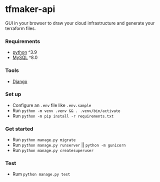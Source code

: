 # tfmaker-api

GUI in your browser to draw your cloud infrastructure and generate your terraform files.

### Requirements

- [python](https://www.python.org/downloads/) ^3.9
- [MySQL](https://www.mysql.com/fr/) ^8.0

### Tools

- [Django](https://www.djangoproject.com/)

### Set up

- Configure an `.env` file like `.env.sample`
- Run `python -m venv .venv && . .venv/bin/activate`
- Run `python -m pip install -r requirements.txt`

### Get started

- Run `python manage.py migrate`
- Run `python manage.py runserver` || `python -m gunicorn`
- Run `python manage.py createsuperuser`

### Test
- Rum `python manage.py test`